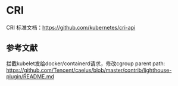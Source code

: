 
# CRI
CRI 标准文档：https://github.com/kubernetes/cri-api









## 参考文献
拦截kubelet发给docker/containerd请求，修改cgroup parent path: 
https://github.com/Tencent/caelus/blob/master/contrib/lighthouse-plugin/README.md


